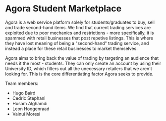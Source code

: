 Agora Student Marketplace
===============

Agora is a web service platform solely for students/graduates to buy, sell and trade
second-hand items. We find that current trading services are exploited due to poor 
mechanics and restrictions - more specifically, it is spammed with retail businesses
that post repetive listings. This is where they have lost meaning of being a "second-hand"
trading service, and instead a place for these retail businesses to market themselves.

Agora aims to bring back the value of trading by targeting an audience that needs it
the most - students. They can only create an account by using their University ID, which
filters out all the unecessary retailers that we aren't looking for. This is the core
differentiating factor Agora seeks to provide.

Team members:
- Hugo Baird
- Cedric Stephani
- Husam Alghamdi
- Leon Hoogenraad
- Vainui Moresi

